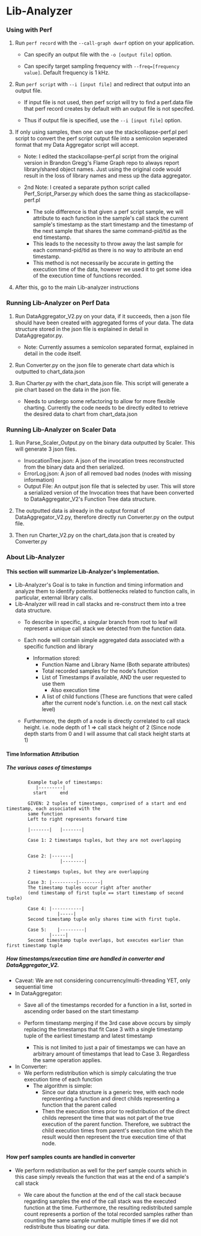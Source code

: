 # Lib-Analyzer
### Using with Perf
1. Run ```perf record``` with the ```--call-graph dwarf``` option on your application.
   
   - Can specify an output file with the ```-o [output file]``` option.

   - Can specify target sampling frequency with ```--freq=[frequency value]```. Default frequency is 1 kHz.

2. Run ```perf script``` with ```--i [input file]``` and redirect that output into an output file.

   - If input file is not used, then perf script will try to find a perf.data file that perf record creates by default with an output file is not specifed.

   - Thus if output file is specified, use the ```--i [input file]``` option.

3. If only using samples, then one can use the stackcollapse-perf.pl perl script to convert the perf script output file into a semicolon seperated format that my Data Aggregator script will accept. 
   
   - Note: I edited the stackcollapse-perf.pl script from the original version in Brandon Gregg's Flame Graph repo to always report library/shared object names. Just using the original code would result in the loss of library names and mess up the data aggregator.
   - 2nd Note: I created a separate python script called Perf_Script_Parser.py which does the same thing as stackcollapse-perf.pl
  
      - The sole difference is that given a perf script sample, we will attribute to each function in the sample's call stack the current sample's timestamp as the start timestamp and the timestamp of the next sample that shares the same command-pid/tid as the end timestamp.
      - This leads to the necessity to throw away the last sample for each command-pid/tid as there is no way to attribute an end timestamp.
      - This method is not necessarily be accurate in getting the execution time of the data, however we used it to get some idea of the execution time of functions recorded.
4. After this, go to the main Lib-analyzer instructions

### Running Lib-Analyzer on Perf Data
1. Run DataAggregator_V2.py on your data, if it succeeds, then a json file should have been created with aggregated forms of your data. The data structure stored in the json file is explained in detail in DataAggregator.py.
   
   - Note: Currently assumes a semicolon separated format, explained in detail in the code itself.
   
2. Run Converter.py on the json file to generate chart data which is outputted to chart_data.json
3. Run Charter.py with the chart_data.json file. This script will generate a pie chart based on the data in the json file.
   - Needs to undergo some refactoring to allow for more flexible charting. Currently the code needs to be directly edited to retrieve the desired data to chart from chart_data.json

### Running Lib-Analyzer on Scaler Data
1. Run Parse_Scaler_Output.py on the binary data outputted by Scaler. This will generate 3 json files.
   
    - InvocationTree.json: A json of the invocation trees reconstructed from the binary data and then serialized. 
    - ErrorLog.json: A json of all removed bad nodes (nodes with missing information)
    - Output File: An output json file that is selected by user. This will store a serialized version of the Invocation trees that have been converted to DataAggregator_V2's Function Tree data structure.
2. The outputted data is already in the output format of DataAggregator_V2.py, therefore directly run Converter.py on the output file.
3. Then run Charter_V2.py on the chart_data.json that is created by Converter.py

### About Lib-Analyzer

#### This section will summarize Lib-Analyzer's Implementation.

- Lib-Analyzer's Goal is to take in function and timing information and analyze them to identify potential bottlenecks related to function calls, in particular, external library calls.
- Lib-Analyzer will read in call stacks and re-construct them into a tree data structure. 
  - To describe in specific, a singular branch from root to leaf will represent a unique call stack we detected from the function data.
  - Each node will contain simple aggregated data associated with a specific function and library
   
      - Information stored:
        - Function Name and Library Name (Both separate attributes)
        - Total recorded samples for the node's function
        - List of Timestamps if available, AND the user requested to use them
             - Also execution time
        - A list of child functions (These are functions that were called after the current node's function. i.e. on the next call stack level)

  - Furthermore, the depth of a node is directly correlated to call stack height. i.e. node depth of 1 => call stack height of 2 (Since node depth starts from 0 and I will assume that call stack height starts at 1)
    
#### Time Information Attribution
   
##### The various cases of timestamps

            Example tuple of timestamps:
               |---------|
              start     end
  
            GIVEN: 2 tuples of timestamps, comprised of a start and end timestamp, each associated with the
            same function
            Left to right represents forward time
  
            |-------|   |-------|
            
            Case 1: 2 timestamps tuples, but they are not overlapping
  
            
            Case 2: |-------|        
                        |--------|    
            
            2 timestamps tuples, but they are overlapping
  
            Case 3: |---------|--------|
            The timestamp tuples occur right after another
            (end timestamp of first tuple == start timestamp of second tuple)
  
            Case 4: |-----------|
                       |-----|
            Second timestamp tuple only shares time with first tuple.
            
            Case 5:    |---------|
                    |-----|
            Second timestamp tuple overlaps, but executes earlier than first timestamp tuple

##### How timestamps/execution time are handled in converter and DataAggregator_V2.

  - Caveat: We are not considering concurrency/multi-threading YET, only sequential time
  - In DataAggregator:
    - Save all of the timestamps recorded for a function in a list, sorted in ascending order based on the start timestamp
    - Perform timestamp merging if the 3rd case above occurs by simply replacing the timestamps that fit Case 3 with a single timestamp tuple of the earliest timestamp and latest timestamp
  
      - This is not limited to just a pair of timestamps we can have an arbitrary amount of timestamps that lead to Case 3. Regardless the same operation applies.
  - In Converter:
    - We perform redistribution which is simply calculating the true execution time of each function
      - The algorithm is simple:
        - Since our data structure is a generic tree, with each node representing a function and direct childs representing a function that the parent called
        - Then the execution times prior to redistribution of the direct childs represent the time that was not part of the true execution of the parent function. Therefore, we subtract the child execution times from parent's execution time which the result would then represent the true execution time of that node.
        


#### How perf samples counts are handled in converter
    
- We perform redistribution as well for the perf sample counts which in this case simply reveals the function that was at the end of a sample's call stack
  
    - We care about the function at the end of the call stack because regarding samples the end of the call stack was the executed function at the time. Furthermore, the resulting redistributed sample count represents a portion of the total recorded samples rather than counting the same sample number multiple times if we did not redistribute thus bloating our data.